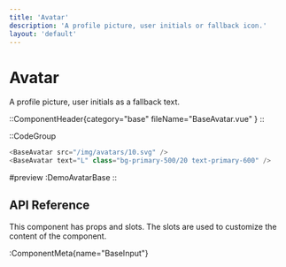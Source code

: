 ```yaml
---
title: 'Avatar'
description: 'A profile picture, user initials or fallback icon.'
layout: 'default'
---
```


# Avatar

A profile picture, user initials as a fallback text.

::ComponentHeader{category="base" fileName="BaseAvatar.vue" }
::

::CodeGroup

```js [DemoAvatarBase.vue]
<BaseAvatar src="/img/avatars/10.svg" />
<BaseAvatar text="L" class="bg-primary-500/20 text-primary-600" />
```

#preview
:DemoAvatarBase
::

## API Reference
This component has props and slots. The slots are used to customize the content of the component.

:ComponentMeta{name="BaseInput"}